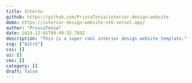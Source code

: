 ```yaml
---
title: Interno
github: https://github.com/PriscaTonia/interior-design-website
demo: https://interior-design-website-ntb.vercel.app/
author: "PriscaTonia"
date: 2024-12-01T09:49:52.789Z
description: "This is a super cool interior design website template."
ssg: ["Astro"]
css: []
ui: []
cms: []
category: []
draft: false
---
```

